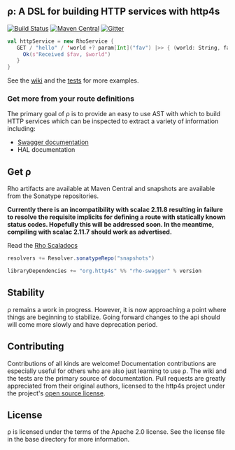 ρ: A DSL for building HTTP services with http4s
-----------------------------------------------

[![Build Status](https://travis-ci.org/http4s/rho.svg?branch=master)](https://travis-ci.org/http4s/rho)
[![Maven Central](https://maven-badges.herokuapp.com/maven-central/org.http4s/rho-core_2.11/badge.svg)](https://maven-badges.herokuapp.com/maven-central/org.http4s/rho-core_2.11)
[![Gitter](https://img.shields.io/badge/gitter-join%20chat-green.svg)](https://gitter.im/http4s/http4s?utm_source=badge&utm_medium=badge&utm_campaign=pr-badge&utm_content=badge)


```scala
val httpService = new RhoService {
   GET / "hello" / 'world +? param[Int]("fav") |>> { (world: String, fav: Int) => 
     Ok(s"Received $fav, $world") 
   }
}
```

See the [wiki](https://github.com/http4s/rho/wiki) and the [tests](https://github.com/http4s/rho/blob/master/core/src/test/scala/org/http4s/rhotest/ApiExamples.scala) for more examples.

### Get more from your route definitions
The primary goal of ρ is to provide an easy to use AST with which to build HTTP services which can be inspected to extract a variety of information including:
* [Swagger documentation](http://swagger.wordnik.com/)
* HAL documentation

Get ρ
-----
Rho artifacts are available at Maven Central and snapshots are available from the Sonatype repositories.

__Currently there is an incompatibility with scalac 2.11.8 resulting in failure to resolve the requisite implicits for
defining a route with statically known status codes. Hopefully this will be addressed soon. In the meantime, compiling
with scalac 2.11.7 should work as advertised.__

Read the [Rho Scaladocs](http://rho.http4s.org)

```scala
resolvers += Resolver.sonatypeRepo("snapshots")

libraryDependencies += "org.http4s" %% "rho-swagger" % version

```

Stability
---------
ρ remains a work in progress. However, it is now approaching a point where things are
beginning to stabilize. Going forward changes to the api should will come more slowly 
and have deprecation period.

Contributing
------------
Contributions of all kinds are welcome! Documentation contributions are especially useful 
for others who are also just learning to use ρ. The wiki and the tests are the primary
source of documentation. Pull requests are greatly appreciated from their original authors,
licensed to the http4s project under the project's
[open source license](https://github.com/http4s/rho/blob/master/LICENSE).

License
-------
ρ is licensed under the terms of the Apache 2.0 license. See the license file in the base
directory for more information.
